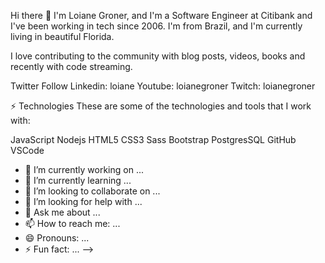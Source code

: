 Hi there 👋
I'm Loiane Groner, and I'm a Software Engineer at Citibank and I've been working in tech since 2006. I'm from Brazil, and I'm currently living in beautiful Florida.

I love contributing to the community with blog posts, videos, books and recently with code streaming.

Twitter Follow Linkedin: loiane Youtube: loianegroner Twitch: loianegroner

⚡ Technologies
These are some of the technologies and tools that I work with:

JavaScript Nodejs HTML5 CSS3 Sass Bootstrap PostgresSQL GitHub VSCode

- 🔭 I’m currently working on ...
- 🌱 I’m currently learning ...
- 👯 I’m looking to collaborate on ...
- 🤔 I’m looking for help with ...
- 💬 Ask me about ...
- 📫 How to reach me: ...
- 😄 Pronouns: ...
- ⚡ Fun fact: ...
-->
